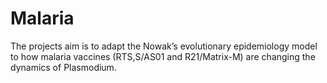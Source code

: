 # Malaria
The projects aim is to adapt the Nowak’s evolutionary epidemiology model to how malaria vaccines (RTS,S/AS01 and R21/Matrix-M) are changing the dynamics of Plasmodium.
